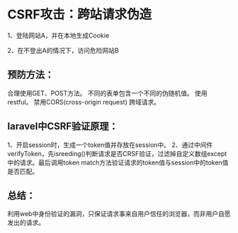 # CSRF攻击：跨站请求伪造

1、登陆网站A，并在本地生成Cookie

2、在不登出A的情况下，访问危险网站B


## 预防方法：
合理使用GET、POST方法。
不同的表单包含一个不同的伪随机值。
使用restful。
禁用CORS(cross-origin request) 跨域请求。

## laravel中CSRF验证原理：
1、开启session时，生成一个token值并存放在session中。
2、通过中间件verifyToken，先isreeding()判断请求是否CRSF验证，过滤掉自定义数组except中的请求。最后调用token match方法验证请求的token值与session中的token值是否匹配。

## 总结：
利用web中身份验证的漏洞，只保证请求事来自用户信任的浏览器，而非用户自愿发出的请求。


